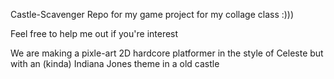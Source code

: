 Castle-Scavenger
Repo for my game project for my collage class :)))

Feel free to help me out if you're interest

We are making a pixle-art 2D hardcore platformer in the style of Celeste but with an (kinda) Indiana Jones theme in a old castle

